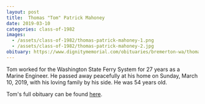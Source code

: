 ```yaml
---
layout: post
title:  Thomas "Tom" Patrick Mahoney
date: 2019-03-10
categories: class-of-1982
images:
  - /assets/class-of-1982/thomas-patrick-mahoney-1.png
  - /assets/class-of-1982/thomas-patrick-mahoney-2.jpg
obituary: https://www.dignitymemorial.com/obituaries/bremerton-wa/thomas-mahoney-8200198
---
```

Tom worked for the Washington State Ferry System for 27 years as a Marine Engineer. He passed away peacefully at his home on Sunday, March 10, 2019, with his loving family by his side. He was 54 years old.

Tom's full obituary can be found [here](https://www.dignitymemorial.com/obituaries/bremerton-wa/thomas-mahoney-8200198).
